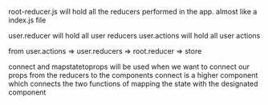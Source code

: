 root-reducer.js will hold all the reducers performed in the app. almost like a index.js file

user.reducer will hold all user reducers
user.actions will hold all user actions


from user.actions => user.reducers => root.reducer => store

connect and mapstatetoprops will be used when we want to connect our props from the reducers to the components
connect is a higher component which connects the two functions of mapping the state with the designated component